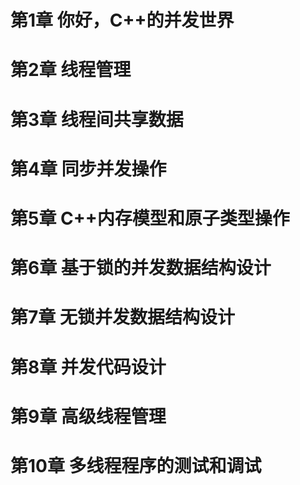 ﻿# 第1章 你好，C++的并发世界

# 第2章 线程管理

# 第3章 线程间共享数据

# 第4章 同步并发操作

# 第5章 C++内存模型和原子类型操作

# 第6章 基于锁的并发数据结构设计

# 第7章 无锁并发数据结构设计

# 第8章 并发代码设计

# 第9章 高级线程管理

# 第10章 多线程程序的测试和调试
